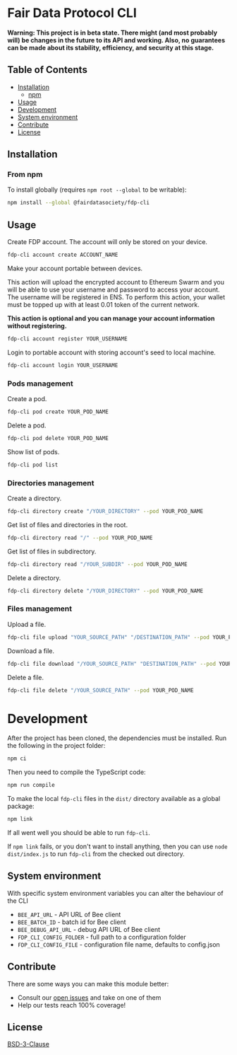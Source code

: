 # Fair Data Protocol CLI

**Warning: This project is in beta state. There might (and most probably will) be changes in the future to its API and working. Also, no guarantees can be made about its stability, efficiency, and security at this stage.**

## Table of Contents

- [Installation](#installation)
  - [npm](#from-npm)
- [Usage](#usage)
- [Development](#development)
- [System environment](#system-environment)
- [Contribute](#contribute)
- [License](#license)

## Installation

### From npm

To install globally (requires `npm root --global` to be writable):

```sh
npm install --global @fairdatasociety/fdp-cli
```

## Usage

Create FDP account. The account will only be stored on your device.

```sh
fdp-cli account create ACCOUNT_NAME
```

Make your account portable between devices.

This action will upload the encrypted account to Ethereum Swarm and you will be able to use your username and password to access your account. The username will be registered in ENS. To perform this action, your wallet must be topped up with at least 0.01 token of the current network.

**This action is optional and you can manage your account information without registering.**

```sh
fdp-cli account register YOUR_USERNAME
```

Login to portable account with storing account's seed to local machine.

```sh
fdp-cli account login YOUR_USERNAME
```

### Pods management

Create a pod.

```sh
fdp-cli pod create YOUR_POD_NAME
```

Delete a pod.

```sh
fdp-cli pod delete YOUR_POD_NAME
```

Show list of pods.

```sh
fdp-cli pod list
```

### Directories management

Create a directory.

```sh
fdp-cli directory create "/YOUR_DIRECTORY" --pod YOUR_POD_NAME
```

Get list of files and directories in the root.

```sh
fdp-cli directory read "/" --pod YOUR_POD_NAME
```

Get list of files in subdirectory.

```sh
fdp-cli directory read "/YOUR_SUBDIR" --pod YOUR_POD_NAME
```

Delete a directory.

```sh
fdp-cli directory delete "/YOUR_DIRECTORY" --pod YOUR_POD_NAME
```

### Files management

Upload a file.

```sh
fdp-cli file upload "YOUR_SOURCE_PATH" "/DESTINATION_PATH" --pod YOUR_POD_NAME
```

Download a file.

```sh
fdp-cli file download "/YOUR_SOURCE_PATH" "DESTINATION_PATH" --pod YOUR_POD_NAME
```

Delete a file.

```sh
fdp-cli file delete "/YOUR_SOURCE_PATH" --pod YOUR_POD_NAME
```

# Development

After the project has been cloned, the dependencies must be
installed. Run the following in the project folder:

```sh
npm ci
```

Then you need to compile the TypeScript code:

```sh
npm run compile
```

To make the local `fdp-cli` files in the `dist/` directory available as a global package:

```sh
npm link
```

If all went well you should be able to run `fdp-cli`.

If `npm link` fails, or you don't want to install anything, then you
can use `node dist/index.js` to run `fdp-cli` from the checked out
directory.

## System environment

With specific system environment variables you can alter the behaviour of the CLI

* `BEE_API_URL` - API URL of Bee client
* `BEE_BATCH_ID` - batch id for Bee client
* `BEE_DEBUG_API_URL` - debug API URL of Bee client
* `FDP_CLI_CONFIG_FOLDER` - full path to a configuration folder
* `FDP_CLI_CONFIG_FILE` - configuration file name, defaults to config.json

## Contribute

There are some ways you can make this module better:

- Consult our [open issues](https://github.com/fairDataSociety/fdp-cli/issues) and take on one of them
- Help our tests reach 100% coverage!

## License

[BSD-3-Clause](./LICENSE)
